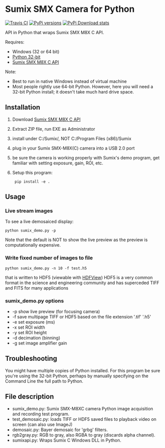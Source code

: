 # Sumix SMX Camera for Python

[![Travis CI](https://travis-ci.org/scivision/pysumix.svg?branch=master)](https://travis-ci.org/scivision/pysumix)
[![PyPi versions](https://img.shields.io/pypi/pyversions/pysumix.svg)](https://pypi.python.org/pypi/pysumix)
[![PyPi Download stats](http://pepy.tech/badge/pysumix)](http://pepy.tech/project/pysumix)


API in Python that wraps Sumix SMX M8X C API.

Requires:

* Windows (32 or 64 bit)
* [Python 32-bit](https://conda.io/miniconda.html)
* [Sumix SMX M8X C API](https://www.sumixcameras.com/cameras/downloads.shtml)

Note:

* Best to run in native Windows instead of virtual machine
* Most people rightly use 64-bit Python. However, here you will need a 32-bit Python install; it doesn't take much hard drive space.

## Installation

1. Download [Sumix SMX M8X C API](https://www.sumixcameras.com/cameras/downloads.shtml)
2. Extract ZIP file, run EXE as Administrator
3. install under C:/Sumix/, NOT C:/Program Files (x86)/Sumix
4. plug in your Sumix SMX-M8X(C) camera into a USB 2.0 port
5. be sure the camera is working properly with Sumix's demo program, get familiar with setting exposure, gain, ROI, etc.
6. Setup this program:

        pip install -e .

## Usage

### Live stream images

To see a live demosaiced display:

    python sumix_demo.py -p

Note that the default is NOT to show the live preview as the preview is computationally expensive.

### Write fixed number of images to file

    python sumix_demo.py -n 10 -f test.h5

that is written to HDF5 (viewable with
[HDFView](https://www.hdfgroup.org/products/java/release/download.html))
HDF5 is a very common format in the science and engineering community and has superceded TIFF and FITS for many applications

### sumix_demo.py options

* -p show live preview (for focusing camera)
* -f save multipage TIFF or HDF5 based on the file extension '.tif' '.h5'
* -e set exposure (ms)
* -x set ROI width
* -y set ROI height
* -d decimation (binning)
* -g set image amplifier gain

## Troubleshooting

You might have multiple copies of Python installed.
For this program be sure you're using the 32-bit Python, perhaps by manually specifying on
the Command Line the full path to Python.

## File description

* sumix_demo.py:  Sumix SMX-M8XC camera Python image acquisition and recording test program.
* test_demosaic.py:   loads TIFF or HDF5 saved files to playback video on screen (can also use ImageJ)
* demosaic.py:         Bayer demosaic for 'grbg' filters.
* rgb2gray.py:        RGB to gray, also RGBA to gray (discards alpha channel).
* sumixapi.py: Wraps Sumix C Windows DLL in Python.
